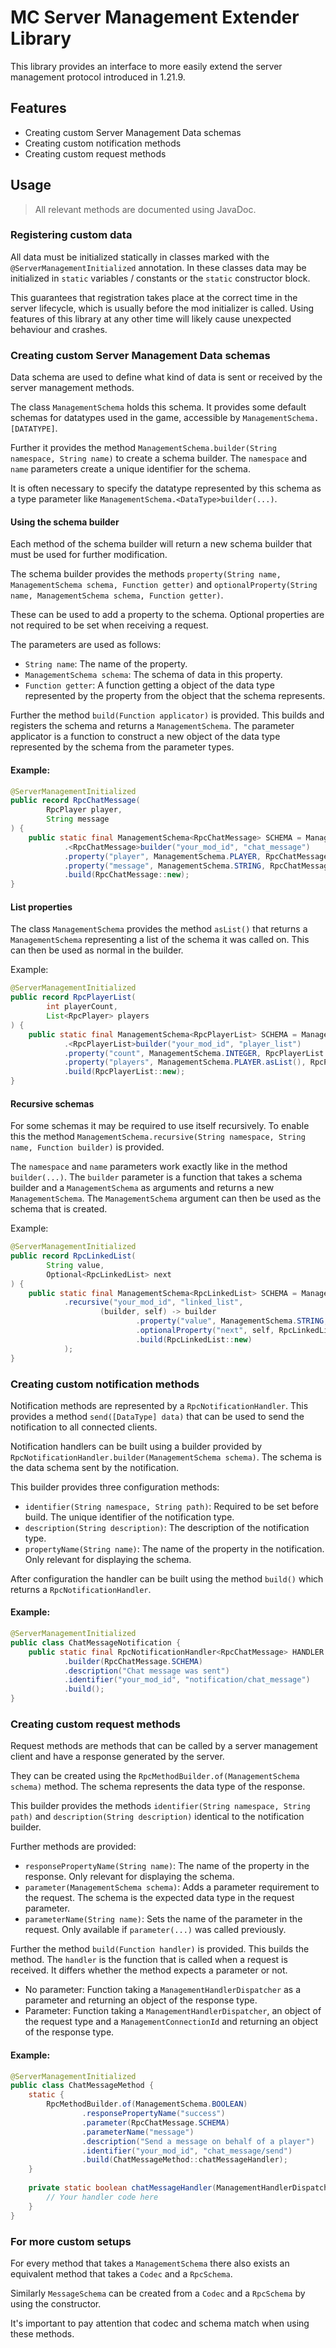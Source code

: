# MC Server Management Extender Library
This library provides an interface to more easily extend the server management protocol introduced in 1.21.9.

## Features
- Creating custom Server Management Data schemas
- Creating custom notification methods
- Creating custom request methods

## Usage
> All relevant methods are documented using JavaDoc.

### Registering custom data
All data must be initialized statically in classes marked with the `@ServerManagementInitialized` annotation. 
In these classes data may be initialized in `static` variables / constants or the `static` constructor block.

This guarantees that registration takes place at the correct time in the server lifecycle, which is usually before the mod initializer is called.
Using features of this library at any other time will likely cause unexpected behaviour and crashes.

### Creating custom Server Management Data schemas
Data schema are used to define what kind of data is sent or received by the server management methods.

The class `ManagementSchema` holds this schema. 
It provides some default schemas for datatypes used in the game, accessible by `ManagementSchema.[DATATYPE]`. 

Further it provides the method `ManagementSchema.builder(String namespace, String name)` to create a schema builder.
The `namespace` and `name` parameters create a unique identifier for the schema.

It is often necessary to specify the datatype represented by this schema as a type parameter like `ManagementSchema.<DataType>builder(...)`.

#### Using the schema builder

Each method of the schema builder will return a new schema builder that must be used for further modification.

The schema builder provides the methods `property(String name, ManagementSchema schema, Function getter)` and `optionalProperty(String name, ManagementSchema schema, Function getter)`.

These can be used to add a property to the schema. Optional properties are not required to be set when receiving a request.

The parameters are used as follows:
- `String name`: The name of the property.
- `ManagementSchema schema`: The schema of data in this property.
- `Function getter`: A function getting a object of the data type represented by the property from the object that the schema represents.

Further the method `build(Function applicator)` is provided. This builds and registers the schema and returns a `ManagementSchema`. The parameter applicator is a function to construct a new object of the data type represented by the schema from the parameter types.

#### Example:

```java
@ServerManagementInitialized
public record RpcChatMessage(
        RpcPlayer player,
        String message
) {
    public static final ManagementSchema<RpcChatMessage> SCHEMA = ManagementSchema
            .<RpcChatMessage>builder("your_mod_id", "chat_message")
            .property("player", ManagementSchema.PLAYER, RpcChatMessage::player)
            .property("message", ManagementSchema.STRING, RpcChatMessage::message)
            .build(RpcChatMessage::new);
}
```

#### List properties

The class `ManagementSchema` provides the method `asList()` that returns a `ManagementSchema` representing a list of the schema it was called on. This can then be used as normal in the builder.

Example:
```java
@ServerManagementInitialized
public record RpcPlayerList(
        int playerCount,
        List<RpcPlayer> players
) {
    public static final ManagementSchema<RpcPlayerList> SCHEMA = ManagementSchema
            .<RpcPlayerList>builder("your_mod_id", "player_list")
            .property("count", ManagementSchema.INTEGER, RpcPlayerList::playerCount)
            .property("players", ManagementSchema.PLAYER.asList(), RpcPlayerList::players)
            .build(RpcPlayerList::new);
}

```

#### Recursive schemas

For some schemas it may be required to use itself recursively. To enable this the method `ManagementSchema.recursive(String namespace, String name, Function builder)` is provided.

The `namespace` and `name` parameters work exactly like in the method `builder(...)`. The `builder` parameter is a function that takes a schema builder and a `ManagementSchema` as arguments and returns a new `ManagementSchema`. The `ManagementSchema` argument can then be used as the schema that is created.

Example:
```java
@ServerManagementInitialized
public record RpcLinkedList(
        String value,
        Optional<RpcLinkedList> next
) {
    public static final ManagementSchema<RpcLinkedList> SCHEMA = ManagementSchema
            .recursive("your_mod_id", "linked_list",
                    (builder, self) -> builder
                            .property("value", ManagementSchema.STRING, RpcLinkedList::value)
                            .optionalProperty("next", self, RpcLinkedList::next)
                            .build(RpcLinkedList::new)
            );
}
```

### Creating custom notification methods

Notification methods are represented by a `RpcNotificationHandler`.
This provides a method `send([DataType] data)` that can be used to send the notification to all connected clients.

Notification handlers can be built using a builder provided by `RpcNotificationHandler.builder(ManagementSchema schema)`.
The schema is the data schema sent by the notification.

This builder provides three configuration methods:
- `identifier(String namespace, String path)`: Required to be set before build. The unique identifier of the notification type.
- `description(String description)`: The description of the notification type.
- `propertyName(String name)`: The name of the property in the notification. Only relevant for displaying the schema.

After configuration the handler can be built using the method `build()` which returns a `RpcNotificationHandler`.

#### Example:

```java
@ServerManagementInitialized
public class ChatMessageNotification {
    public static final RpcNotificationHandler<RpcChatMessage> HANDLER = RpcNotificationHandler
            .builder(RpcChatMessage.SCHEMA)
            .description("Chat message was sent")
            .identifier("your_mod_id", "notification/chat_message")
            .build();
}
```

### Creating custom request methods

Request methods are methods that can be called by a server management client and have a response generated by the server.

They can be created using the `RpcMethodBuilder.of(ManagementSchema schema)` method.
The schema represents the data type of the response.

This builder provides the methods `identifier(String namespace, String path)` and `description(String description)` identical to the notification builder.

Further methods are provided:
- `responsePropertyName(String name)`: The name of the property in the response. Only relevant for displaying the schema.
- `parameter(ManagementSchema schema)`: Adds a parameter requirement to the request. The schema is the expected data type in the request parameter.
- `parameterName(String name)`: Sets the name of the parameter in the request. Only available if `parameter(...)` was called previously.

Further the method `build(Function handler)` is provided.
This builds the method. The `handler` is the function that is called when a request is received. It differs whether the method expects a parameter or not.
- No parameter: Function taking a `ManagementHandlerDispatcher` as a parameter and returning an object of the response type.
- Parameter: Function taking a `ManagementHandlerDispatcher`, an object of the request type and a `ManagementConnectionId` and returning an object of the response type.

#### Example:

```java
@ServerManagementInitialized
public class ChatMessageMethod {
    static {
        RpcMethodBuilder.of(ManagementSchema.BOOLEAN)
                .responsePropertyName("success")
                .parameter(RpcChatMessage.SCHEMA)
                .parameterName("message")
                .description("Send a message on behalf of a player")
                .identifier("your_mod_id", "chat_message/send")
                .build(ChatMessageMethod::chatMessageHandler);
    }
    
    private static boolean chatMessageHandler(ManagementHandlerDispatcher d, RpcChatMessage message, ManagementConnectionId i) {
        // Your handler code here
    }
}
```

### For more custom setups

For every method that takes a `ManagementSchema` there also exists an equivalent method that takes a `Codec` and a `RpcSchema`. 

Similarly `MessageSchema` can be created from a `Codec` and a `RpcSchema` by using the constructor.

It's important to pay attention that codec and schema match when using these methods.

